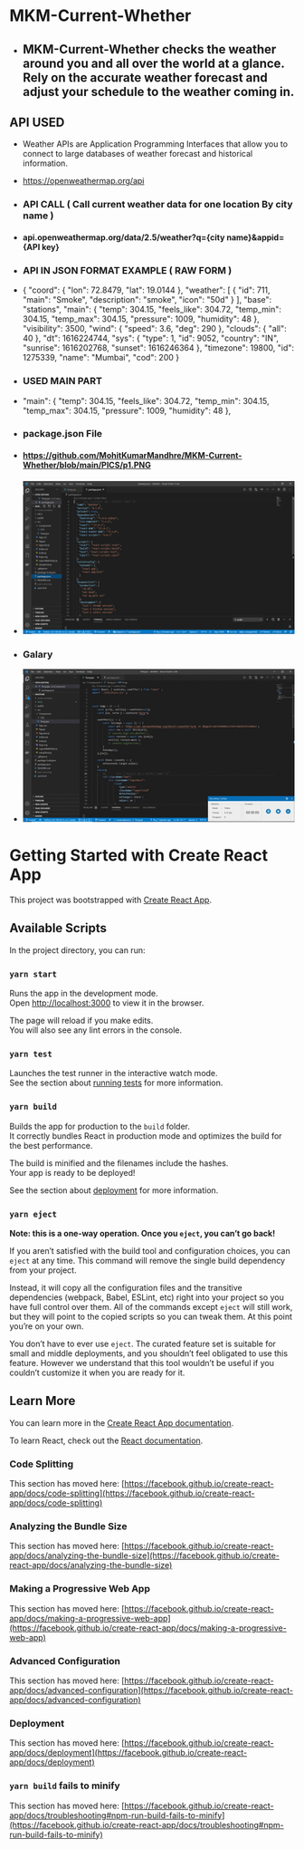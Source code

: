 # MKM-Current-Whether

- ## MKM-Current-Whether checks the weather around you and all over the world at a glance. Rely on the accurate weather forecast and adjust your schedule to the weather coming in.

## API USED

- Weather APIs are Application Programming Interfaces that allow you to connect to large databases of weather forecast and historical information.

- https://openweathermap.org/api 

- ### API CALL ( Call current weather data for one location By city name )

- #### api.openweathermap.org/data/2.5/weather?q={city name}&appid={API key}

- ### API IN JSON FORMAT EXAMPLE ( RAW FORM )

- {
"coord": {
"lon": 72.8479,
"lat": 19.0144
},
"weather": [
{
"id": 711,
"main": "Smoke",
"description": "smoke",
"icon": "50d"
}
],
"base": "stations",
"main": {
"temp": 304.15,
"feels_like": 304.72,
"temp_min": 304.15,
"temp_max": 304.15,
"pressure": 1009,
"humidity": 48
},
"visibility": 3500,
"wind": {
"speed": 3.6,
"deg": 290
},
"clouds": {
"all": 40
},
"dt": 1616224744,
"sys": {
"type": 1,
"id": 9052,
"country": "IN",
"sunrise": 1616202768,
"sunset": 1616246364
},
"timezone": 19800,
"id": 1275339,
"name": "Mumbai",
"cod": 200
}

- ### USED MAIN PART 

- "main": {
"temp": 304.15,
"feels_like": 304.72,
"temp_min": 304.15,
"temp_max": 304.15,
"pressure": 1009,
"humidity": 48
},


- ### package.json File

- #### https://github.com/MohitKumarMandhre/MKM-Current-Whether/blob/main/PICS/p1.PNG

- #### ![alt text](https://github.com/MohitKumarMandhre/MKM-Current-Whether/blob/main/PICS/p1.PNG)

- ### Galary 

- ![alt text](https://github.com/MohitKumarMandhre/MKM-Current-Whether/blob/main/PICS/whether-V-G.gif)


# Getting Started with Create React App

This project was bootstrapped with [Create React App](https://github.com/facebook/create-react-app).

## Available Scripts

In the project directory, you can run:

### `yarn start`

Runs the app in the development mode.\
Open [http://localhost:3000](http://localhost:3000) to view it in the browser.

The page will reload if you make edits.\
You will also see any lint errors in the console.

### `yarn test`

Launches the test runner in the interactive watch mode.\
See the section about [running tests](https://facebook.github.io/create-react-app/docs/running-tests) for more information.

### `yarn build`

Builds the app for production to the `build` folder.\
It correctly bundles React in production mode and optimizes the build for the best performance.

The build is minified and the filenames include the hashes.\
Your app is ready to be deployed!

See the section about [deployment](https://facebook.github.io/create-react-app/docs/deployment) for more information.

### `yarn eject`

**Note: this is a one-way operation. Once you `eject`, you can’t go back!**

If you aren’t satisfied with the build tool and configuration choices, you can `eject` at any time. This command will remove the single build dependency from your project.

Instead, it will copy all the configuration files and the transitive dependencies (webpack, Babel, ESLint, etc) right into your project so you have full control over them. All of the commands except `eject` will still work, but they will point to the copied scripts so you can tweak them. At this point you’re on your own.

You don’t have to ever use `eject`. The curated feature set is suitable for small and middle deployments, and you shouldn’t feel obligated to use this feature. However we understand that this tool wouldn’t be useful if you couldn’t customize it when you are ready for it.

## Learn More

You can learn more in the [Create React App documentation](https://facebook.github.io/create-react-app/docs/getting-started).

To learn React, check out the [React documentation](https://reactjs.org/).

### Code Splitting

This section has moved here: [https://facebook.github.io/create-react-app/docs/code-splitting](https://facebook.github.io/create-react-app/docs/code-splitting)

### Analyzing the Bundle Size

This section has moved here: [https://facebook.github.io/create-react-app/docs/analyzing-the-bundle-size](https://facebook.github.io/create-react-app/docs/analyzing-the-bundle-size)

### Making a Progressive Web App

This section has moved here: [https://facebook.github.io/create-react-app/docs/making-a-progressive-web-app](https://facebook.github.io/create-react-app/docs/making-a-progressive-web-app)

### Advanced Configuration

This section has moved here: [https://facebook.github.io/create-react-app/docs/advanced-configuration](https://facebook.github.io/create-react-app/docs/advanced-configuration)

### Deployment

This section has moved here: [https://facebook.github.io/create-react-app/docs/deployment](https://facebook.github.io/create-react-app/docs/deployment)

### `yarn build` fails to minify

This section has moved here: [https://facebook.github.io/create-react-app/docs/troubleshooting#npm-run-build-fails-to-minify](https://facebook.github.io/create-react-app/docs/troubleshooting#npm-run-build-fails-to-minify)
